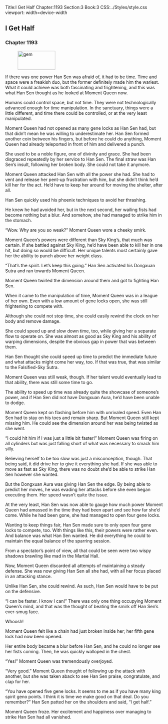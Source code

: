 Title:I Get Half 
Chapter:1193 
Section:3 
Book:3 
CSS:../Styles/style.css 
viewport: width=device-width
  
## I Get Half
### Chapter 1193 
<figure>
	<img src="../Images/gem.gif" alt="gem" id="gem" width="120" height="60" />
</figure>
  

  
  If there was one power Han Sen was afraid of, it had to be time. Time and space were a freakish duo, but the former definitely made him the wariest. What it could achieve was both fascinating and frightening, and this was what Han Sen thought as he looked at Moment Queen now.

Humans could control space, but not time. They were not technologically advanced enough for time manipulation. In the sanctuary, things were a little different, and time there could be controlled, or at the very least manipulated.

Moment Queen had not opened as many gene locks as Han Sen had, but that didn’t mean he was willing to underestimate her. Han Sen formed another coin between his fingers, but before he could do anything, Moment Queen had already teleported in front of him and delivered a punch.

She used to be a noble figure, one of divinity and grace. She had been disgraced repeatedly by her service to Han Sen. The final straw was Han Sen’s insult, following her broken body. She could not take it anymore.

Moment Queen attacked Han Sen with all the power she had. She had to vent and release her pent-up frustration with him, but she didn’t think he’d kill her for the act. He’d have to keep her around for moving the shelter, after all.

Han Sen quickly used his phoenix techniques to avoid her thrashing.

He knew he had avoided her, but in the next second, her wailing fists had become nothing but a blur. And somehow, she had managed to strike him in the stomach.

“Wow. Why are you so weak?” Moment Queen wore a cheeky smirk.

Moment Queen’s powers were different than Sky King’s, that much was certain. If she battled against Sky King, he’d have been able to kill her in one hit, but doing so would be difficult. Her unique talents most certainly gave her the ability to punch above her weight class.

“That’s the spirit. Let’s keep this going.” Han Sen activated his Dongxuan Sutra and ran towards Moment Queen.

Moment Queen twirled the dimension around them and got to fighting Han Sen.

When it came to the manipulation of time, Moment Queen was in a league of her own. Even with a low amount of gene locks open, she was still frightening to compete with.

Although she could not stop time, she could easily rewind the clock on her body and remove damage.

She could speed up and slow down time, too, while giving her a separate flow to operate on. She was almost as good as Sky King and his ability of warping dimensions, despite the obvious gap in power that was between them.

Han Sen thought she could speed up time to predict the immediate future and what attacks might come her way, too. If that was true, that was similar to the Falsified-Sky Sutra.

Moment Queen was still weak, though. If her talent would eventually lead to that ability, there was still some time to go.

The ability to speed up time was already quite the showcase of someone’s power, and if Han Sen did not have Dongxuan Aura, he’d have been unable to dodge.

Moment Queen kept on flashing before him with unrivaled speed. Even Han Sen had to stay on his toes and remain sharp. But Moment Queen still kept missing him. He could see the dimension around her was being twisted as she went.

“I could hit him if I was just a little bit faster!” Moment Queen was firing on all cylinders but was just falling short of what was necessary to smack him silly.

Believing herself to be too slow was just a misconception, though. That being said, it did drive her to give it everything she had. If she was able to move as fast as Sky King, there was no doubt she’d be able to strike Han Sen however she wanted.

But the Dongxuan Aura was giving Han Sen the edge. By being able to predict her moves, he was evading her attacks before she even began executing them. Her speed wasn’t quite the issue.

At the very least, Han Sen was now able to gauge how much power Moment Queen had amassed in the time they had been apart and see how far she’d come. While he had been gone, she had managed to open four gene locks.

Wanting to keep things fair, Han Sen made sure to only open four gene locks to compete, too. With things like this, their powers were rather even. And balance was what Han Sen wanted. He did everything he could to maintain the equal balance of the sparring session.

From a spectator’s point of view, all that could be seen were two wispy shadows brawling like mad in the Martial Hall.

Now, Moment Queen discarded all attempts of maintaining a steady defense. She was now giving Han Sen all she had, with all her focus placed in an attacking stance.

Unlike Han Sen, she could rewind. As such, Han Sen would have to be put on the defensive.

“I can be faster. I know I can!” There was only one thing occupying Moment Queen’s mind, and that was the thought of beating the smirk off Han Sen’s ever-smug face.

Whoosh!

Moment Queen felt like a chain had just broken inside her; her fifth gene lock had now been opened.

Her entire body became a blur before Han Sen, and he could no longer see her fists coming. Then, he was quickly walloped in the chest.

“Yes!” Moment Queen was tremendously overjoyed.

“Very good.” Moment Queen thought of following up the attack with another, but she was taken aback to see Han Sen praise, congratulate, and clap for her.

“You have opened five gene locks. It seems to me as if you have many king spirit geno points. I think it is time we make good on that deal. Do you remember?” Han Sen patted her on the shoulders and said, “I get half.”

Moment Queen froze. Her excitement and happiness over managing to strike Han Sen had all vanished.
